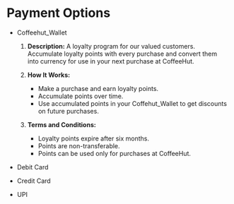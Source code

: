 # Payment Options

- Coffeehut_Wallet
    1) **Description:** A loyalty program for our valued customers. Accumulate loyalty points with every purchase and convert them into currency for use in your next purchase at CoffeeHut.

    2) **How It Works:**
        - Make a purchase and earn loyalty points.
        - Accumulate points over time.
        - Use accumulated points in your Coffehut_Wallet to get discounts on future purchases.

    3) **Terms and Conditions:**
        - Loyalty points expire after six months.
        - Points are non-transferable.
        - Points can be used only for purchases at CoffeeHut.

- Debit Card
- Credit Card
- UPI